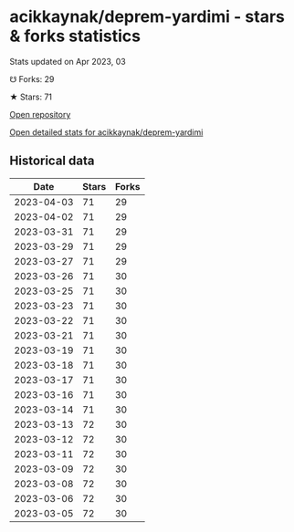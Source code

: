 # acikkaynak/deprem-yardimi - stars & forks statistics

Stats updated on Apr 2023, 03

☋ Forks: 29

★ Stars: 71

[Open repository](https://github.com/acikkaynak/deprem-yardimi)

[Open detailed stats for acikkaynak/deprem-yardimi](https://reviewgithub.com/rep/acikkaynak/deprem-yardimi)

## Historical data
| Date | Stars | Forks |
|------|-------|-------|
| 2023-04-03 | 71 | 29 | 
| 2023-04-02 | 71 | 29 | 
| 2023-03-31 | 71 | 29 | 
| 2023-03-29 | 71 | 29 | 
| 2023-03-27 | 71 | 29 | 
| 2023-03-26 | 71 | 30 | 
| 2023-03-25 | 71 | 30 | 
| 2023-03-23 | 71 | 30 | 
| 2023-03-22 | 71 | 30 | 
| 2023-03-21 | 71 | 30 | 
| 2023-03-19 | 71 | 30 | 
| 2023-03-18 | 71 | 30 | 
| 2023-03-17 | 71 | 30 | 
| 2023-03-16 | 71 | 30 | 
| 2023-03-14 | 71 | 30 | 
| 2023-03-13 | 72 | 30 | 
| 2023-03-12 | 72 | 30 | 
| 2023-03-11 | 72 | 30 | 
| 2023-03-09 | 72 | 30 | 
| 2023-03-08 | 72 | 30 | 
| 2023-03-06 | 72 | 30 | 
| 2023-03-05 | 72 | 30 | 

